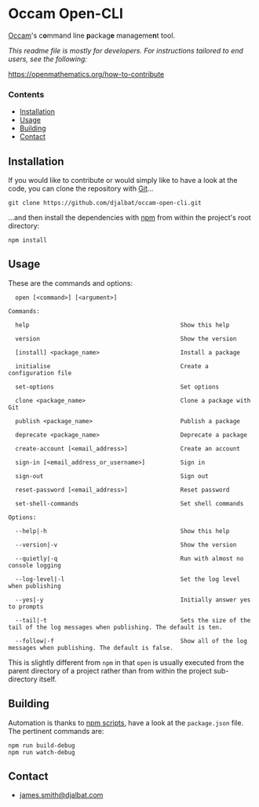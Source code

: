 # Occam Open-CLI

[Occam](https://github.com/djalbat/occam)'s c**o**mmand line **p**ackag**e** manageme**n**t tool.

*This readme file is mostly for developers. For instructions tailored to end users, see the following:*

https://openmathematics.org/how-to-contribute

### Contents

- [Installation](#installation)
- [Usage](#usage)
- [Building](#building)
- [Contact](#contact)

## Installation

If you would like to contribute or would simply like to have a look at the code, you can clone the repository with [Git](https://git-scm.com/)...

    git clone https://github.com/djalbat/occam-open-cli.git

...and then install the dependencies with [npm](https://www.npmjs.com/) from within the project's root directory:

    npm install

## Usage

These are the commands and options:

```
  open [<command>] [<argument>]

Commands:

  help                                           Show this help
  
  version                                        Show the version

  [install] <package_name>                       Install a package

  initialise                                     Create a configuration file

  set-options                                    Set options 

  clone <package_name>                           Clone a package with Git

  publish <package_name>                         Publish a package

  deprecate <package_name>                       Deprecate a package

  create-account [<email_address>]               Create an account
   
  sign-in [<email_address_or_username>]          Sign in 

  sign-out                                       Sign out 

  reset-password [<email_address>]               Reset password 

  set-shell-commands                             Set shell commands 

Options:

  --help|-h                                      Show this help

  --version|-v                                   Show the version

  --quietly|-q                                   Run with almost no console logging

  --log-level|-l                                 Set the log level when publishing
  
  --yes|-y                                       Initially answer yes to prompts

  --tail|-t                                      Sets the size of the tail of the log messages when publishing. The default is ten. 

  --follow|-f                                    Show all of the log messages when publishing. The default is false.
```

This is slightly different from `npm` in that `open` is usually executed from the parent directory of a project rather than from within the project sub-directory itself.

## Building

Automation is thanks to [npm scripts](https://docs.npmjs.com/misc/scripts), have a look at the `package.json` file. The pertinent commands are:

    npm run build-debug
    npm run watch-debug

## Contact

* james.smith@djalbat.com

